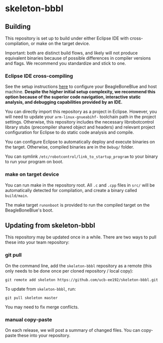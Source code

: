 # skeleton-bbbl

## Building
This repository is set up to build under either Eclipse IDE with cross-compilation, or make on the target device.

Important: both are distinct build flows, and likely will not produce equivalent binaries because of possible differences in compiler versions and flags. We recommend you standardize and stick to one.

### Eclipse IDE cross-compiling
See the setup instructions [here](https://docs.google.com/document/d/1s1otjflh8VYQb7MRY7I221TIImY-fodieaWao4NJLk0/edit#) to configure your BeagleBoneBlue and host machine.
**Despite the higher initial setup complexity, we recommend this option because of the superior code navigation, interactive static analysis, and debugging capabilities provided by an IDE.**

You can directly import this repository as a project in Eclipse.
However, you will need to update your `arm-linux-gnueabihf-` toolchain path in the project settings.
Otherwise, this repository includes the necessary librobotcontrol library stubs (precompiler shared object and headers) and relevant project configuration for Eclipse to do static code analysis and compile.

You can configure Eclipse to automatically deploy and execute binaries on the target.
Otherwise, compiled binaries are in the `Debug/` folder.

You can symlink `/etc/robotcontrol/link_to_startup_program` to your binary to run your program on boot.

### make on target device
You can run make in the repository root. All `.c` and `.cpp` files in `src/` will be automatically detected for compilation, and create a binary called `build/main`. 

The make target `runonboot` is provided to run the compiled target on the BeagleBoneBlue's boot.


## Updating from skeleton-bbbl
This repository may be updated once in a while.
There are two ways to pull these into your team repository:

### git pull
On the command line, add the `skeleton-bbbl` repository as a remote (this only needs to be done once per cloned repository / local copy):
```
git remote add skeleton https://github.com/ucb-ee192/skeleton-bbbl.git
```

To update from `skeleton-bbbl`, run:
```
git pull skeleton master
```

You may need to fix merge conflicts.

### manual copy-paste
On each release, we will post a summary of changed files.
You can copy-paste these into your repository.
